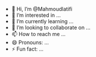 - 👋 Hi, I’m @Mahmoudlatifi
- 👀 I’m interested in ...
- 🌱 I’m currently learning ...
- 💞️ I’m looking to collaborate on ...
- 📫 How to reach me ...
- 😄 Pronouns: ...
- ⚡ Fun fact: ...

<!---
Mahmoudlatifi/Mahmoudlatifi is a ✨ special ✨ repository because its `README.md` (this file) appears on your GitHub profile.
You can click the Preview link to take a look at your changes.
--->
